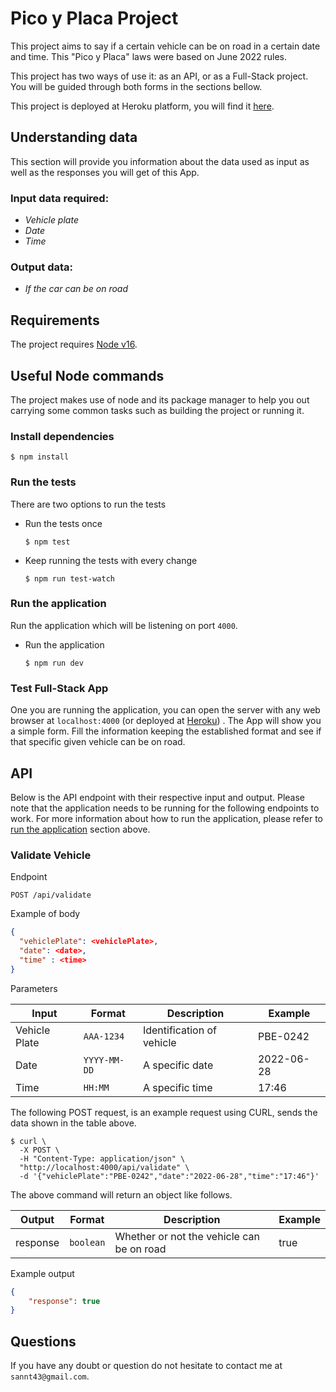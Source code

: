# Pico y Placa Project

This project aims to say if a certain vehicle can be on road in a certain date and time. This "Pico y Placa" laws were based on June 2022 rules.

This project has two ways of use it: as an API, or as a Full-Stack project. You will be guided through both forms in the sections bellow.

This project is deployed at Heroku platform, you will find it [here](https://dev-picoyplaca-javascript.herokuapp.com/).



## Understanding data

This section will provide you information about the data used as input as well as the responses you will get of this App.

### Input data required:

- _Vehicle plate_
- _Date_
- _Time_

### Output data:

- _If the car can be on road_


## Requirements

The project requires [Node v16](https://nodejs.org/).

## Useful Node commands

The project makes use of node and its package manager to help you out carrying some common tasks such as building the
project or running it.

### Install dependencies

```console
$ npm install
```

### Run the tests

There are two options to run the tests

- Run the tests once

  ```console
  $ npm test
  ```

- Keep running the tests with every change

  ```console
  $ npm run test-watch
  ```

### Run the application

Run the application which will be listening on port `4000`.

- Run the application 

  ```console
  $ npm run dev
  ```

### Test Full-Stack App

One you are running the application, you can open the server with any web browser at `localhost:4000` (or deployed at [Heroku](https://dev-picoyplaca-javascript.herokuapp.com/)) . The App will show you a simple form. Fill the information keeping the established format and see if that specific given vehicle can be on road.


## API

Below is the API endpoint with their respective input and output. Please note that the application needs to be
running for the following endpoints to work. For more information about how to run the application, please refer
to [run the application](#run-the-application) section above.

### Validate Vehicle

Endpoint

```text
POST /api/validate
```

Example of body

```json
{
  "vehiclePlate": <vehiclePlate>,
  "date": <date>,
  "time" : <time>
}
```

Parameters

| Input         | Format       | Description               |Example    |
| ------------- | ------------ | ------------------------  |---------- |
| Vehicle Plate | `AAA-1234`   | Identification of vehicle |PBE-0242   |
| Date          | `YYYY-MM-DD` | A specific date           |2022-06-28 |
| Time          | `HH:MM`      | A specific time           |17:46      |


The following POST request, is an example request using CURL, sends the data shown in the table above.

```console
$ curl \
  -X POST \
  -H "Content-Type: application/json" \
  "http://localhost:4000/api/validate" \
  -d '{"vehiclePlate":"PBE-0242","date":"2022-06-28","time":"17:46"}'
```

The above command will return an object like follows.

| Output        | Format       | Description                               | Example    |
| ------------- | ------------ | ----------------------------------------- | ---------- |
| response      | `boolean`    | Whether or not the vehicle can be on road | true       |

Example output

```json
{
    "response": true
}
```

## Questions

If you have any doubt or question do not hesitate to contact me at `sannt43@gmail.com`.


